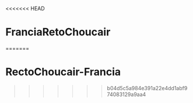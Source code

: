 <<<<<<< HEAD
# FranciaRetoChoucair
=======
# RectoChoucair-Francia
>>>>>>> b04d5c5a984e391a22e4dd1abf974083129a9aa4

